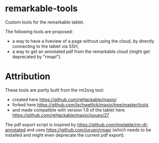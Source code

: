 # remarkable-tools
Custom tools for the remarkable tablet.

The following tools are proposed:
- a way to have a liveview of a page without using the cloud, by directly connecting to the tablet via SSH,
- a way to get an annotated pdf from the remarkable cloud (might get deprecated by "rmapi").


# Attribution
These tools are partly built from the rm2svg tool:
- created here https://github.com/reHackable/maxio/
- forked here https://github.com/lschwetlick/maxio/tree/master/tools
- and made compatible with version 1.6 of the tablet here https://github.com/reHackable/maxio/issues/27

The pdf export script is inspired by https://github.com/jmptable/rm-dl-annotated
and uses https://github.com/juruen/rmapi (which needs to be installed and might even deprecate the current pdf export).

